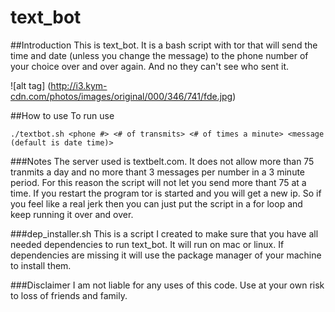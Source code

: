 # text_bot

##Introduction
This is text_bot.  It is a bash script with tor that will send the time and date (unless you change the message) to the phone number of your choice over and over again.  And no they can't see who sent it.

![alt tag] (http://i3.kym-cdn.com/photos/images/original/000/346/741/fde.jpg)

##How to use
To run use

```
./textbot.sh <phone #> <# of transmits> <# of times a minute> <message (default is date time)>
```

###Notes
The server used is textbelt.com.  It does not allow more than 75 tranmits a day and no more thant 3 messages per number in a 3 minute period.  For this reason the script will not let you send more thant 75 at a time.  If you restart the program tor is started and you will get a new ip.  So if you feel like a real jerk then you can just put the script in a for loop and keep running it over and over.

###dep_installer.sh
This is a script I created to make sure that you have all needed dependencies to run text_bot. It will run on mac or linux.  If dependencies are missing it will use the package manager of your machine to install them.

###Disclaimer
I am not liable for any uses of this code.  Use at your own risk to loss of friends and family.

